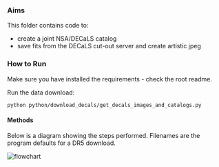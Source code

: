 
### Aims

This folder contains code to:
- create a joint NSA/DECaLS catalog
- save fits from the DECaLS cut-out server and create artistic jpeg


### How to Run

Make sure you have installed the requirements - check the root readme.

Run the data download:

`python python/download_decals/get_decals_images_and_catalogs.py`

#### Methods

Below is a diagram showing the steps performed. Filenames are the program defaults for a DR5 download.

![flowchart](https://www.lucidchart.com/publicSegments/view/3b531e14-e868-44d7-8da8-6f18baf382ab/image.jpeg)